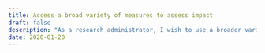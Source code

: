 ```yaml
---
title: Access a broad ​variety​ ​of​ ​measures​ ​to​ ​assess impact​
draft: false
description: "As​ ​a​ ​research​ ​administrator,​ ​I​ ​wish​ ​to​ ​use​ ​a​ ​broader​ ​variety​ ​of​ ​measures​ ​to​ ​assess impact​ ​including​ ​repository​ ​metrics​ ​and​ ​incorporate​ ​them​ ​in​ ​my​ ​reports​ ​that​ ​assess​ ​the impact​ ​of​ ​the​ ​research​ ​I​ ​support."
date: 2020-01-20
---
```


